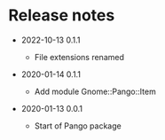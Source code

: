 # Release notes
* 2022-10-13 0.1.1
  * File extensions renamed

* 2020-01-14 0.1.1
  * Add module Gnome::Pango::Item

* 2020-01-13 0.0.1
  * Start of Pango package
